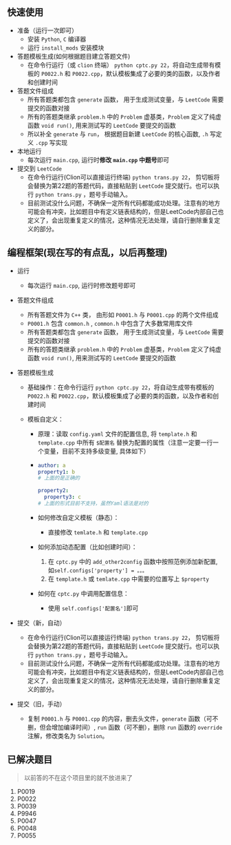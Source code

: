 ## 快速使用

* 准备（运行一次即可）
  * 安装 `Python`, `C` 编译器
  * 运行 `install_mods` 安装模块
* 答题模板生成(如何根据题目建立答题文件)
  - 在命令行运行（或 `clion` 终端） `python cptc.py 22`，将自动生成带有模板的 `P0022.h` 和 `P0022.cpp`，默认模板集成了必要的类的函数，以及作者和创建时间
* 答题文件组成
  - 所有答题类都包含 `generate` 函数， 用于生成测试变量，与 `LeetCode` 需要提交的函数对接
  - 所有的答题类继承 `problem.h` 中的 `Problem` 虚基类，`Problem` 定义了纯虚函数 `void run()`, 用来测试写的 `LeetCode` 要提交的函数
  - 所以补全 `generate` 与 `run`， 根据题目新建 `LeetCode` 的核心函数, `.h` 写定义 `.cpp` 写实现
* 本地运行
  - 每次运行 `main.cpp`, 运行时**修改 `main.cpp` 中题号**即可
* 提交到 `LeetCode`
  - 在命令行运行(Clion可以直接运行终端) `python trans.py 22`， 剪切板将会替换为第22题的答题代码，直接粘贴到 `LeetCode` 提交就行。也可以执行 `python trans.py` ，题号手动输入。
  - 目前测试没什么问题，不确保一定所有代码都能成功处理。注意有的地方可能会有冲突，比如题目中有定义链表结构的，但是LeetCode内部自己也定义了，会出现重复定义的情况，这种情况无法处理，请自行删除重复定义的部分。

## 编程框架(现在写的有点乱，以后再整理)

* 运行
  
  * 每次运行 `main.cpp`, 运行时修改题号即可
  
* 答题文件组成
  * 所有答题文件为 `C++` 类， 由形如 `P0001.h` 与 `P0001.cpp` 的两个文件组成
  * `P0001.h` 包含 `common.h` , `common.h` 中包含了大多数常用库文件
  * 所有答题类都包含 `generate` 函数， 用于生成测试变量，与 `LeetCode` 需要提交的函数对接
  * 所有的答题类继承 `problem.h` 中的 `Problem` 虚基类，`Problem` 定义了纯虚函数 `void run()`, 用来测试写的 `LeetCode` 要提交的函数
  
* 答题模板生成

  * 基础操作：在命令行运行 `python cptc.py 22`，将自动生成带有模板的 `P0022.h` 和 `P0022.cpp`，默认模板集成了必要的类的函数，以及作者和创建时间

  * 模板自定义：

    * 原理：读取 `config.yaml` 文件的配置信息, 将 `template.h` 和 `template.cpp` 中所有 `$配置名` 替换为配置的属性（注意一定要一行一个变量，目前不支持多级变量, 具体如下）

    * ```yaml
      author: a
      property1: b
      # 上面的是正确的
      
      property2:
      	property3: c
      # 上面的形式目前不支持，虽然Yaml语法是对的
      ```

    * 如何修改自定义模板（静态）：

      * 直接修改 `temlate.h` 和 `template.cpp` 
      
    * 如何添加动态配置（比如创建时间）：
    
      1. 在 `cptc.py` 中的 `add_other2config` 函数中按照范例添加新配置, 如`self.configs['property'] = 。。。`
      2. 在 `template.h` 或 `temlate.cpp` 中需要的位置写上 `$property`
      
    * 如何在 `cptc.py` 中调用配置信息：
    
      * 使用 `self.configs['配置名']`即可

* 提交（新，自动）
  * 在命令行运行(Clion可以直接运行终端) `python trans.py 22`， 剪切板将会替换为第22题的答题代码，直接粘贴到 `LeetCode` 提交就行。也可以执行 `python trans.py` ，题号手动输入。
  * 目前测试没什么问题，不确保一定所有代码都能成功处理。注意有的地方可能会有冲突，比如题目中有定义链表结构的，但是LeetCode内部自己也定义了，会出现重复定义的情况，这种情况无法处理，请自行删除重复定义的部分。
  
* 提交（旧，手动）
  
  * 复制 `P0001.h` 与 `P0001.cpp` 的内容，删去头文件，`generate` 函数（可不删，但会增加编译时间）, `run` 函数（可不删），删除 `run` 函数的 `override` 注解，修改类名为 `Solution`。

## 已解决题目

> 以前答的不在这个项目里的就不放进来了

1. P0019
2. P0022
3. P0039
4. P9946
5. P0047
6. P0048
7. P0055